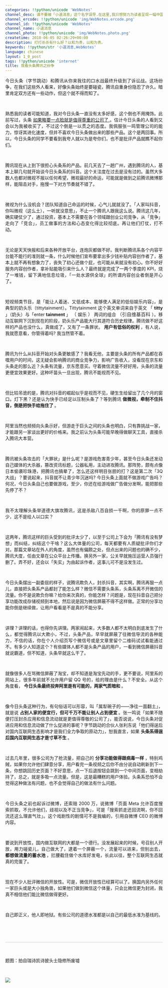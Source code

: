 ```yaml
---
categories: !!python/unicode 'WebNotes'
channel_desc: 请不要被「小道消息」这个名字误导.在这里,我只想努力为读者呈现一幅中国互联网的清明上河图.
channel_ercode: !!python/unicode 'img/WebNotes.ercode.png'
channel_id: !!python/unicode 'WebNotes'
channel_name: 小道消息
channel_photo: !!python/unicode 'img/WebNotes.photo.png'
createtime: 2018-06-05 02:26:29+00:00
description: 打打杀杀有什么好？以和为贵，以和为贵。
keywords: !!python/str '小道消息,WebNotes'
language: chinese
layout: 1_0_post
tags: !!python/unicode 'internet'
title: 我看头条腾讯之纷争
---
```

<div class="rich_media_content" id="js_content">
<p style="text-align: justify;">
         今日头条（字节跳动）和腾讯从你来我往的口水战最终升级到了诉讼战。这场纷争，在我们这些外人看来，好像头条始终是要碰瓷，腾讯自重身份隐忍了许久。暗里肯定双方还有一些动作，但这个就不得而知了。
        </p>
<p>
<br/>
</p>
<p style="text-align: justify;">
         熟悉我的读者可能知道，我对今日头条一直没有太多好感，这个倒也不用掩饰。此前写过，头条
         <a href="http://mp.weixin.qq.com/s?__biz=MjM5ODIyMTE0MA==&amp;mid=2650970869&amp;idx=1&amp;sn=c59a430598a61bc6acbddf04f3bb9d61&amp;chksm=bd383ece8a4fb7d838bca2c92ec07432829c91be8261e80de421cecaf9dbe0d917a9f3e41241&amp;scene=21#wechat_redirect" target="_blank">
          如果略要一点脸就是值得尊重的公司了
         </a>
         。估计今日头条的人看到又会以为我被收买了，不过这个倒是一以贯之的态度。我佩服张一鸣管理公司的能力，惊讶其进化速度，但并不喜欢今日头条做出来的那些产品。这个是两回事。所以，今日头条的同学不要看到我夸人就以为是夸你们，也不是批评产品就瞧不起你们。
        </p>
<p>
<br/>
</p>
<p style="text-align: justify;">
         腾讯现在从上到下很担心头条系的产品。前几天去了一趟广州，遇到腾讯的人，基本上聊几句就开始谈今日头条系的抖音。这个关注度在过去是没有过的。虽然大多数人也都对微视不报以任何希望，微视最好的命运，可能就是做到之前腾讯微博那样，能阻击对手，拖慢一下对方节奏就不错了。
        </p>
<p style="text-align: justify;">
<br/>
</p>
<p style="text-align: justify;">
         微视为什么没机会？团队知道自己命运的时候，心气儿就就没了。「人家叫抖音，你叫微视（这么土），一听就没意思」，不止一个腾讯人跟我这么说。腾讯这几年，确实硬仗少了，通过投资，基本上不需要在各个领域跟创业公司竞争，从「竞争」走向了「竞合」，员工做事的方法和心态变化得比较彻底。再让他们打仗，打不动。
        </p>
<p style="text-align: justify;">
<br/>
</p>
<p style="text-align: justify;">
         无论是天天快报和后来各种开放平台，连炮灰都做不好。我判断腾讯系各个内容平台能不能行的准则就一条，什么时候他们宣布要拿出多少钱补贴内容创作者了，基本上就不再有想象力了，丧失了初心还做个屁，也可能从来就没有初心。你不好好服务内容创作者，拿补贴能吸引来什么人？最终就是完成了一两个季度的 KPI，烧了一堆钱，留下满地信息垃圾，「一处水源供全球」的所谓内容创业者倒是开心了。
        </p>
<p style="text-align: justify;">
<br/>
</p>
<p style="text-align: justify;">
         短视频类节目，是「能让人着迷、又低成本、能够使人满足的低俗娱乐内容」，是典型的奶头乐（tittytainment）。Tittytainment 这个英文单词来自于英文 「
         <strong>
          titty
         </strong>
         」（奶头）与「enter
         <strong>
          tainment
         </strong>
         」
         <span style="color: rgb(34, 34, 34);font-family: sans-serif;font-size: 15.008px;font-variant-ligatures: normal;orphans: 2;widows: 2;background-color: rgb(255, 255, 255);">
          （
         </span>
         娱乐
         <span style="color: rgb(34, 34, 34);font-family: sans-serif;font-size: 15.008px;font-variant-ligatures: normal;orphans: 2;widows: 2;background-color: rgb(255, 255, 255);">
          ）
         </span>
         两词的组合
         <span style="color: rgb(34, 34, 34);font-family: sans-serif;font-size: 15.008px;font-variant-ligatures: normal;orphans: 2;widows: 2;background-color: rgb(255, 255, 255);">
          （引自维基百科
         </span>
         ）。移动互联网下沉到现在的阶段，奶头乐产品能大行其道符合历史规律。腾讯做不好这样的产品也没什么，真做成了，又有了一条罪状。
         <strong>
          用户有低俗的权利
         </strong>
         ，有人说，我就愿意看，你管得着吗? 我当然管不着。
        </p>
<p style="text-align: justify;">
<br/>
</p>
<p style="text-align: justify;">
         腾讯为什么从抖音开始对头条更敏感了？我看无他，主要是头条的所有产品都在吞噬用户的时间，这无疑会影响腾讯的商业竞争力，影响广告收入，没看现在京东和头条走的那么近？头条有流量，京东愿意买。守着微信流量不好好用，头条的流量更便宜效果更好。这种坏苗头一旦出现，腾讯不能视而不见。
        </p>
<p style="text-align: justify;">
<br/>
</p>
<p style="text-align: justify;">
         但比较吊诡的是，腾讯对抖音的崛起似乎是视而不见，硬生生给留出了几个月的窗口。灯下黑？还是认为快手已经足以压制头条了？等到腾讯
         <strong>
          做微视，牵制不住抖音，倒是把快手给拖住了
         </strong>
         。
        </p>
<p style="text-align: justify;">
<br/>
</p>
<p style="text-align: justify;">
<span style="text-align: justify;">
          阿里当然也频频向头条示好，但游走于巨头之间的头条也明白，只有靠挑战一家，才能跟另一家谈出更好的价格来。我之前认为头条可能早晚得做聊天工具，直接杀入腾讯大本营。
         </span>
</p>
<p style="text-align: justify;">
<br/>
</p>
<p style="text-align: justify;">
         腾讯被头条攻击的「大罪状」是什么呢？是游戏危害青少年，甚至今日头条还发动自己媒体的大杀器，篡改资讯标题，公器私用，主动进攻腾讯。那阵势，颇有点像日本偷袭珍珠港，把腾讯也搞晕了，怎么还这样明目张胆的打？这是第二次「3Q 大战」？要说起来，抖音就不让青少年沉迷吗? 今日头条上面就不做游戏广告吗？何况，今日头条自己也要做游戏，至少，你还在给游戏做广告做分发啊，能把那些先停了不？
        </p>
<p style="text-align: justify;">
<br/>
</p>
<p style="text-align: justify;">
         我不太理解头条举道德大旗攻腾讯，这是杀敌八百自损一千啊，你的原罪一点不少，这不是给人以口实？
        </p>
<p>
<br/>
</p>
<p style="text-align: justify;">
         这两年，腾讯这样的巨头受到的批评太少了，以至于公司上下会为「腾讯有没有梦想」而纠结，纠结这个干啥？这么大体量的公司，每天都要有人质疑批评你们才对。那篇文章站在外人的角度，虽然也有偏颇之处，但点出来的问题也的确不少，腾讯大度，任由文章在公众平台上传播。换另外一家，公关早就施压运营人员强行删了。弄不好，还会以「失实」为由起诉作者，这事儿可不是没发生过。
        </p>
<p style="text-align: justify;">
<br/>
</p>
<p style="text-align: justify;">
         今日头条摆出一副委屈的样子，说腾讯欺负人，封杀抖音，其实啊，腾讯再狠一点儿，直接把头条系产品都封了能怎么样？微信不需要头条系，头条系离不开微信的流量。你不是说欺负你嘛？给你来次真的，你能怎样？问题是，现在抖音自己把分享功能改成存储视频到本地，然后说是因为微信屏蔽不得不这样做。正常的分享功能你倒是继续做，让用户看看是不是真的不能分享。
        </p>
<p style="text-align: justify;">
<br/>
</p>
<p style="text-align: justify;">
         讲理？讲理的话，也得你先讲理。两家闹起来，大多数人都不太明白到底发生了什么，都觉得腾讯以大欺小，不过，头条产品，早早就屏蔽了往微信导流的各种能力，不信的话，你在个人介绍页写个微信号或是文章里留个二维码试试看能通过不。有多少人知道这个？有些媒体人都不是头条产品的用户，一看到微信屏蔽抖音就说霸道，但不知道，头条早就这么干了。
        </p>
<p style="text-align: justify;">
<br/>
</p>
<p style="text-align: justify;">
         就像很多人在骂微信屏蔽了淘宝，却不知道是淘宝先动的手，更不要说，阿里系的网站上，很多年前就不允许用户留 QQ 号的，给的理由是什么？不安全。从这个角度看，
         <strong>
          今日头条最终投奔阿里是有可能的，两家气质暗和
         </strong>
         。
        </p>
<p style="text-align: justify;">
<br/>
</p>
<p style="text-align: justify;">
         像今日头条这种行为，有句俗话可以形容，叫「属犁碗子的——净往一面翻土」，就是说
         <strong>
          占别人家的便宜行，但可千万不能让别人占到便宜
         </strong>
         。张一鸣说「如果不随便打压封杀应用和信息流动就是更值得尊敬的公司了」，能否说说，今日头条对促进应用和信息流动做了什么促进的事呢？字节跳动的合伙人张利东说「他们得逞后对国内互联网生态影响才是我们全力争取的原动力」，恕我直言，如果
         <strong>
          头条系得逞后国内互联网生态才是寸草不生
         </strong>
         。
        </p>
<p style="text-align: justify;">
<br/>
</p>
<p style="text-align: justify;">
         过去几年里，很多公司为了抢流量，把自己的
         <strong>
          分享功能做得跟病毒一样
         </strong>
         ，特别鸡贼，如果你允许他们肆意分享，用户看完一条视频之后你不由分说自动刷新到下一条，你想跳回历史页面？不好意思，点一下后退按钮会跳到一个中间页面，变相劫持了，总之，就是多吸一点流量。但是，这是最糟糕的用户体验。头条系恐怕不会觉得这种做法有问题，也不会觉得自己的做法有什么问题。
        </p>
<p style="text-align: justify;">
<br/>
</p>
<p style="text-align: justify;">
         今日头条之前也起诉过微博，还索赔 2000 万，说微博「页面 Meta 允许百度搜索抓取，不允许他们，歧视以及不正当竞争」，可是「搜索抓走还回流啊，你不回流还这么理直气壮」。这个戏剧性的剧情可不是我编的，引用自微博 CEO 的微博内容。
        </p>
<p style="text-align: justify;">
<br/>
</p>
<p style="text-align: justify;">
         要说到开放性，国内做互联网的大都是一个德行。没发展起来的时候，号召别人开放，用力碰瓷儿，自己做大了，逮着一个屏蔽一个，流量可以进来，但别出去，
         <strong>
          都想做流量的蓄水池
         </strong>
         ，拦腰截住做个水库好发电，长此以往，整个互联网生态就真的完蛋了。
        </p>
<p style="text-align: justify;">
<br/>
</p>
<p style="text-align: justify;">
         现在不少人批评微信的开放性。可是，微信开放性已经算可以了。换国内另外任何一家巨头或是大小独角兽，如果他们做到微信这个体量，只会比微信更为封闭，我真不相信他们能比微信做得更好。
        </p>
<p>
<br/>
</p>
<p style="text-align: justify;">
         自己即正义，他人即地狱。有些公司的道德水准都是以自己的最低水准为基线的。
        </p>
<p style="text-align: justify;">
<br/>
</p>
<p style="white-space: normal;">
<br/>
</p>
<hr style="margin-top: 1em;margin-bottom: 1em;white-space: normal;max-width: 100%;font-family: Lato, Helvetica, Arial, freesans, clean, sans-serif;border-right-width: 0px;border-bottom-width: 0px;border-left-width: 0px;border-top-style: solid;border-top-color: rgb(234, 234, 234);height: 1px;color: rgb(51, 51, 51);font-size: 15px;box-sizing: border-box !important;word-wrap: break-word !important;"/>
<p style="white-space: normal;">
<br/>
</p>
<p style="text-align: justify;">
         题图：拍自瑞诗凯诗披头士隐修所废墟
        </p>
<p style="text-align: justify;">
<br/>
</p>
<p>
<img class="" data-copyright="0" data-ratio="1" data-s="300,640" data-src="" data-type="jpeg" data-w="1152" src="{{ '/img/ow5rEn8QGlGpbPtAjlWLg7yxhSGiaw4TZuSlc85IZfjQ2ng4rKgmprqyIANsVgZWTicG2qPrQhIvH1q80AbwcEFA.jpeg' | prepend: site.img | replace: '//','/' }}" style=""/>
</p>
<p style="text-align: justify;">
<br/>
</p>
</div>